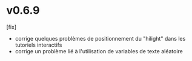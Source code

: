 # v0.6.9

[fix]
* corrige quelques problèmes de positionnement du "hilight" dans les tutoriels interactifs
* corrige un problème lié à l'utilisation de variables de texte aléatoire
